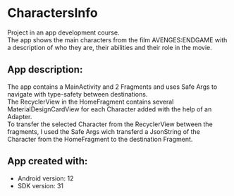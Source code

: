 # CharactersInfo

Project in an app development course.  <br />
The app shows the main characters from the film AVENGES:ENDGAME with a description of who they are, their abilities and their role in the movie.<br />

## App description:
The app contains a MainActivity and 2 Fragments and uses Safe Args to navigate with type-safety between destinations.<br />
The RecyclerView in the HomeFragment contains several MaterialDesignCardView for each Character added with the help of an Adapter.<br />
To transfer the selected Character from the RecyclerView between the fragments, I used the Safe Args wich transferd a JsonString of the Character from the HomeFragment to the destination Fragment.<br />

## App created with:
* Android version: 12
* SDK version: 31
